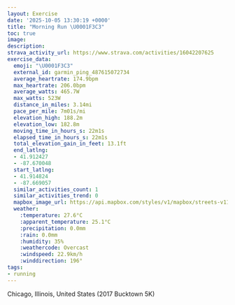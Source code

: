 ```yaml
---
layout: Exercise
date: '2025-10-05 13:30:19 +0000'
title: "Morning Run \U0001F3C3"
toc: true
image:
description:
strava_activity_url: https://www.strava.com/activities/16042207625
exercise_data:
  emoji: "\U0001F3C3"
  external_id: garmin_ping_487615072734
  average_heartrate: 174.9bpm
  max_heartrate: 206.0bpm
  average_watts: 465.7W
  max_watts: 523W
  distance_in_miles: 3.14mi
  pace_per_mile: 7m01s/mi
  elevation_high: 188.2m
  elevation_low: 182.8m
  moving_time_in_hours_s: 22m1s
  elapsed_time_in_hours_s: 22m1s
  total_elevation_gain_in_feet: 13.1ft
  end_latlng:
  - 41.912427
  - -87.670048
  start_latlng:
  - 41.914824
  - -87.669057
  similar_activities_count: 1
  similar_activities_trend: 0
  mapbox_image_url: https://api.mapbox.com/styles/v1/mapbox/streets-v11/static/path-5+787af2-1.0(mvy~FfgbvODlD%40%60I%40n%40DhJHpBDVNLZBv%40E%7CA%3FjCG%7CBBfAIzAEv%40%40XBHLBz%40%3FtB%40%60AAjFFxCCdACDEBm%40Dw%40%40g%40FwAAgBDuAAmCFo%40AmEHkD%3FoDJeA%3FqDJc%40A_A%40%5DBc%40%3FeADYFCDCN%3F%7CAFdKBfAA%60D%40%60BFlADNJHdA%40bBEd%40%40jAAh%40Cz%40%40%7C%40Gb%40%40t%40Av%40GpA%40%7CAGnA%40JAHKN%5DBYEsJEQOMMA_B%40KCCGCSGaKBi%40FMTEnBEjAIhAAz%40BlBCpA%40nAGDCtB%40%7C%40Ep%40%40t%40AJCDEBM%3Fq%40G%7BCCuDCs%40AaNE%7BCBgAC%7BA%40aAEiB),pin-s-s+e5b22e(-87.67108,41.91607),pin-s-f+89ae00(-87.67277000000004,41.91236999999999)/auto/800x800?access_token=pk.eyJ1Ijoiam9zaGJlY2ttYW4iLCJhIjoiY205eWR2aDd1MWZ6djJrbXc4a3M0bWZleiJ9.XiG9OWkNcZk2QzjJbxLB4A
  weather:
    :temperature: 27.6°C
    :apparent_temperature: 25.1°C
    :precipitation: 0.0mm
    :rain: 0.0mm
    :humidity: 35%
    :weathercode: Overcast
    :windspeed: 22.9km/h
    :winddirection: 196°
tags:
- running
---
```






Chicago, Illinois, United States (2017 Bucktown 5K)

